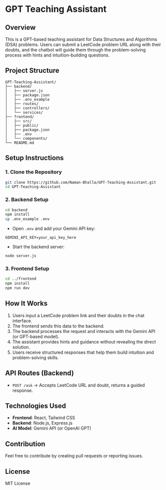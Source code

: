 # GPT Teaching Assistant

## Overview
This is a GPT-based teaching assistant for Data Structures and Algorithms (DSA) problems. Users can submit a LeetCode problem URL along with their doubts, and the chatbot will guide them through the problem-solving process with hints and intuition-building questions.

## Project Structure
```
GPT-Teaching-Assistant/
├── backend/
│   ├── server.js
│   ├── package.json
│   ├── .env_example
│   ├── routes/
│   ├── controllers/
│   └── services/
├── frontend/
│   ├── src/
│   ├── public/
│   ├── package.json
│   ├── .env
│   └── components/
└── README.md
```

## Setup Instructions

### 1. Clone the Repository
```sh
git clone https://github.com/Naman-Bhalla/GPT-Teaching-Assistant.git
cd GPT-Teaching-Assistant
```

### 2. Backend Setup
```sh
cd backend
npm install
cp .env_example .env
```
- Open `.env` and add your Gemini API key:
```
GEMINI_API_KEY=your_api_key_here
```
- Start the backend server:
```sh
node server.js
```

### 3. Frontend Setup
```sh
cd ../frontend
npm install
npm run dev
```

## How It Works
1. Users input a LeetCode problem link and their doubts in the chat interface.
2. The frontend sends this data to the backend.
3. The backend processes the request and interacts with the Gemini API (or GPT-based model).
4. The assistant provides hints and guidance without revealing the direct solution.
5. Users receive structured responses that help them build intuition and problem-solving skills.

## API Routes (Backend)
- `POST /ask` → Accepts LeetCode URL and doubt, returns a guided response.

## Technologies Used
- **Frontend**: React, Tailwind CSS
- **Backend**: Node.js, Express.js
- **AI Model**: Gemini API (or OpenAI GPT)

## Contribution
Feel free to contribute by creating pull requests or reporting issues.

## License
MIT License
